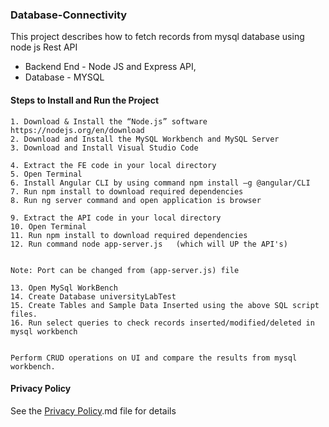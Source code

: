 ### Database-Connectivity
This project describes how to fetch records from mysql database using node js Rest API

* Backend End - Node JS and Express API,
* Database - MYSQL


#### Steps to Install and Run the Project
```
1. Download & Install the “Node.js” software https://nodejs.org/en/download
2. Download and Install the MySQL Workbench and MySQL Server
3. Download and Install Visual Studio Code

4. Extract the FE code in your local directory
5. Open Terminal
6. Install Angular CLI by using command npm install –g @angular/CLI
7. Run npm install to download required dependencies
8. Run ng server command and open application is browser

9. Extract the API code in your local directory
10. Open Terminal
11. Run npm install to download required dependencies
12. Run command node app-server.js   (which will UP the API's)


Note: Port can be changed from (app-server.js) file

13. Open MySql WorkBench
14. Create Database universityLabTest
15. Create Tables and Sample Data Inserted using the above SQL script files.
16. Run select queries to check records inserted/modified/deleted in mysql workbench


Perform CRUD operations on UI and compare the results from mysql workbench.

```

#### Privacy Policy


See the [Privacy Policy](Privacy%20Policy.md).md file for details
